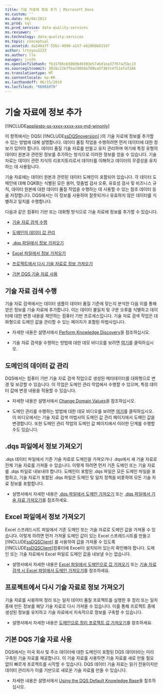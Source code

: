 ```yaml
---
title: 기술 자료에 정보 추가 | Microsoft Docs
ms.custom: ''
ms.date: 06/04/2013
ms.prod: sql
ms.prod_service: data-quality-services
ms.reviewer: ''
ms.technology: data-quality-services
ms.topic: conceptual
ms.assetid: da148a7f-55bc-4990-a157-e61968b831d7
author: lrtoyou1223
ms.author: lle
manager: jroth
ms.openlocfilehash: fb15766cb5869b49303e57a6d1ea37f67a25bc23
ms.sourcegitcommit: 3026c22b7fba19059a769ea5f367c4f51efaf286
ms.translationtype: MT
ms.contentlocale: ko-KR
ms.lasthandoff: 06/15/2019
ms.locfileid: "66801070"
---
```

# <a name="adding-knowledge-to-a-knowledge-base"></a>기술 자료에 정보 추가

[!INCLUDE[appliesto-ss-xxxx-xxxx-xxx-md-winonly](../includes/appliesto-ss-xxxx-xxxx-xxx-md-winonly.md)]

  이 항목에서는 DQS( [!INCLUDE[ssDQSnoversion](../includes/ssdqsnoversion-md.md)] )의 기술 자료에 정보를 추가할 수 있는 방법에 대해 설명합니다. 데이터 품질 작업을 수행하려면 먼저 데이터에 대한 정보가 있어야 합니다. 데이터 품질 기술 자료를 만들고 유지 관리하며 여기에 특정 유형의 데이터 원본과 관련된 정보를 추가하는 방식으로 이러한 정보를 얻을 수 있습니다. 기술 자료는 데이터 관련 지식의 리포지토리로서 데이터를 이해하고 데이터의 무결성을 유지하는 데 사용됩니다.  
  
 기술 자료에는 데이터 원본과 관련된 데이터 도메인이 포함되어 있습니다. 각 데이터 도메인에 대해 DQKB는 식별된 모든 용어, 맞춤법 검사 오류, 유효성 검사 및 비즈니스 규칙, 데이터 원본에 대한 데이터 품질 작업을 수행하는 데 사용할 수 있는 참조 데이터 등을 저장합니다. DQS에서는 이 정보를 사용하여 잘못되거나 유효하지 않은 데이터를 식별하고 일치를 수행합니다.  
  
 다음과 같은 컴퓨터 기반 또는 대화형 방식으로 기술 자료에 정보를 추가할 수 있습니다.  
  
-   [기술 자료 검색 수행](#Discovery)  
  
-   [도메인의 데이터 값 관리](#ManageDomain)  
  
-   [.dqs 파일에서 정보 가져오기](#DQSFile)  
  
-   [Excel 파일에서 정보 가져오기](#Excel)  
  
-   [프로젝트에서 다시 기술 자료로 정보 가져오기](#Project)  
  
-   [기본 DQS 기술 자료 사용](#Default)  
  
##  <a name="Discovery"></a> 기술 자료 검색 수행  
 기술 자료 검색에서는 데이터 샘플이 데이터 품질 기준에 맞는지 분석한 다음 이를 통해 얻은 정보를 기술 자료에 추가합니다. 이는 데이터 불일치 및 구문 오류를 식별하고 데이터에 대한 변경 내용을 제안하는 컴퓨터 기반 프로세스입니다. 기술 자료 검색 작업은 대화형으로 도메인 값을 관리할 수 있는 페이지가 포함된 마법사입니다.  
  
-   자세한 내용은 설명서에서 [Perform Knowledge Discovery](../data-quality-services/perform-knowledge-discovery.md)을 참조하십시오.  
  
-   기술 자료 검색을 수행하는 방법에 대한 데모 비디오를 보려면 [여기](https://msdn.microsoft.com/sqlserver/hh323825.aspx)를 클릭하십시오.  
  
##  <a name="ManageDomain"></a> 도메인의 데이터 값 관리  
 DQS에서는 컴퓨터 기반 기술 자료 검색 작업으로 생성된 메타데이터를 대화형으로 변경 및 보강할 수 있습니다. 이 작업은 도메인 관리 작업에서 수행할 수 있으며, 특정 데이터 값에 변경 내용을 적용할 수 있습니다.  
  
-   자세한 내용은 설명서에서 [Change Domain Values](../data-quality-services/change-domain-values.md)을 참조하십시오.  
  
-   도메인 관리를 수행하는 방법에 대한 데모 비디오를 보려면 [여기](https://msdn.microsoft.com/sqlserver/hh323825.aspx)를 클릭하십시오. 이 비디오에서는 기술 자료 검색 마법사의 도메인 값 관리 페이지에서 도메인 값을 변경합니다. 또한 도메인 관리 작업의 도메인 값 페이지에서 이러한 단계를 수행할 수도 있습니다.  
  
##  <a name="DQSFile"></a> .dqs 파일에서 정보 가져오기  
 .dqs 데이터 파일에서 기존 기술 자료로 도메인을 가져오거나 .dqs에서 새 기술 자료로 전체 기술 자료를 가져올 수 있습니다. 이렇게 하려면 먼저 기존 도메인 또는 기술 자료를 .dqs 파일로 내보내야 합니다. 도메인이 포함된 .dqs 파일은 모든 도메인 파일을 포함하고, 기술 자료가 포함된 .dqs 파일은 도메인 및 일치 정책을 비롯하여 모든 기술 자료 정보를 포함합니다.  
  
-   설명서에서 자세한 내용은 [.dqs 파일에서 도메인 가져오기](../data-quality-services/import-a-domain-from-a-dqs-file.md) 또는 [.dqs 파일에서 기술 자료 가져오기](../data-quality-services/import-a-knowledge-base-from-a-dqs-file.md)를 참조하세요.  
  
##  <a name="Excel"></a> Excel 파일에서 정보 가져오기  
 Excel 스프레드시트 파일에서 기존 도메인 또는 기술 자료로 도메인 값을 가져올 수 있습니다. 이렇게 하려면 먼저 가져올 도메인 값이 있는 Excel 스프레드시트를 만들고 [!INCLUDE[ssDQSClient](../includes/ssdqsclient-md.md)] 를 사용하여 값을 가져올 수 있도록 [!INCLUDE[ssDQSClient](../includes/ssdqsclient-md.md)]컴퓨터에 Excel이 설치되어 있는지 확인해야 합니다. 도메인 또는 기술 자료에서 Excel 파일로 도메인 값을 내보낼 수는 없습니다.  
  
-   설명서에서 자세한 내용은 [Excel 파일에서 도메인으로 값 가져오기](../data-quality-services/import-values-from-an-excel-file-into-a-domain.md) 또는 [기술 자료 검색 시 Excel 파일에서 도메인 가져오기](../data-quality-services/import-domains-from-an-excel-file-in-knowledge-discovery.md)를 참조하세요.  
  
##  <a name="Project"></a> 프로젝트에서 다시 기술 자료로 정보 가져오기  
 기술 자료를 사용하여 정리 또는 일치 데이터 품질 프로젝트를 실행한 후 정리 또는 일치 중에 만든 정보를 해당 기술 자료로 다시 가져올 수 있습니다. 이를 통해 프로젝트 중에 생성된 정보를 유지하고 기술 자료에서 지속적으로 정보를 구축할 수 있습니다.  
  
-   설명서에서 자세한 내용은 [도메인으로 정리 프로젝트 값 가져오기](../data-quality-services/import-cleansing-project-values-into-a-domain.md)를 참조하세요.  
  
##  <a name="Default"></a> 기본 DQS 기술 자료 사용  
 DQS에서는 미국 회사 및 주소 데이터에 대한 도메인이 포함된 DQS 데이터라는 미리 구축된 기술 자료를 제공합니다. 이 기술 자료를 사용하면 기술 자료를 새로 만들 필요 없이 빠르게 프로젝트를 시작할 수 있습니다. DQS 데이터 기술 자료는 읽기 전용이지만 데이터 관리자가 이를 기반으로 새로운 기술 자료를 만들 수 있습니다.  
  
-   자세한 내용은 설명서에서 [Using the DQS Default Knowledge Base](../data-quality-services/using-the-dqs-default-knowledge-base.md)을 참조하십시오.  
  
  
